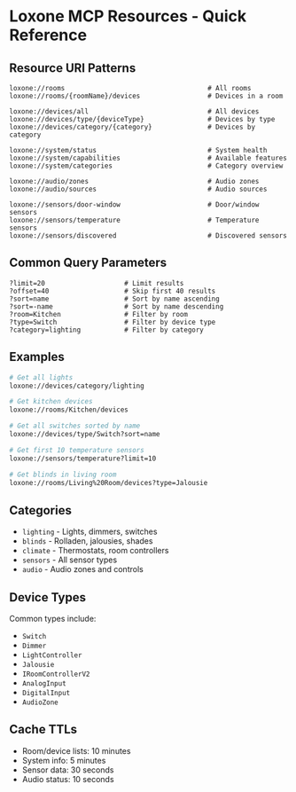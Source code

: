 # Loxone MCP Resources - Quick Reference

## Resource URI Patterns

```
loxone://rooms                                    # All rooms
loxone://rooms/{roomName}/devices                 # Devices in a room

loxone://devices/all                              # All devices
loxone://devices/type/{deviceType}                # Devices by type
loxone://devices/category/{category}              # Devices by category

loxone://system/status                            # System health
loxone://system/capabilities                      # Available features
loxone://system/categories                        # Category overview

loxone://audio/zones                              # Audio zones
loxone://audio/sources                            # Audio sources

loxone://sensors/door-window                      # Door/window sensors
loxone://sensors/temperature                      # Temperature sensors
loxone://sensors/discovered                       # Discovered sensors
```

## Common Query Parameters

```
?limit=20                    # Limit results
?offset=40                   # Skip first 40 results
?sort=name                   # Sort by name ascending
?sort=-name                  # Sort by name descending
?room=Kitchen                # Filter by room
?type=Switch                 # Filter by device type
?category=lighting           # Filter by category
```

## Examples

```bash
# Get all lights
loxone://devices/category/lighting

# Get kitchen devices
loxone://rooms/Kitchen/devices

# Get all switches sorted by name
loxone://devices/type/Switch?sort=name

# Get first 10 temperature sensors
loxone://sensors/temperature?limit=10

# Get blinds in living room
loxone://rooms/Living%20Room/devices?type=Jalousie
```

## Categories

- `lighting` - Lights, dimmers, switches
- `blinds` - Rolladen, jalousies, shades  
- `climate` - Thermostats, room controllers
- `sensors` - All sensor types
- `audio` - Audio zones and controls

## Device Types

Common types include:
- `Switch`
- `Dimmer`
- `LightController`
- `Jalousie`
- `IRoomControllerV2`
- `AnalogInput`
- `DigitalInput`
- `AudioZone`

## Cache TTLs

- Room/device lists: 10 minutes
- System info: 5 minutes
- Sensor data: 30 seconds
- Audio status: 10 seconds